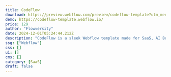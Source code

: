 ```yaml
---
title: CodeFlow
download: https://preview.webflow.com/preview/codeflow-template?utm_medium=preview_link&utm_source=designer&utm_content=codeflow-template&preview=1dd7b4b0607511fbf1b38af1e02ed298&workflow=preview
demo: https://codeflow-template.webflow.io/
price: 129
author: "Flowversity"
date: 2024-12-01T05:24:44.212Z
description: "CodeFlow is a sleek Webflow template made for SaaS, AI Businesses and more. Featuring a stunning dark-mode design, 37 clean pages, and full responsiveness, it’s easy to edit and perfect for showcasing your SaaS in Style."
ssg: ["Webflow"]
css: []
ui: []
cms: []
category: [SaaS]
draft: false
---
```

